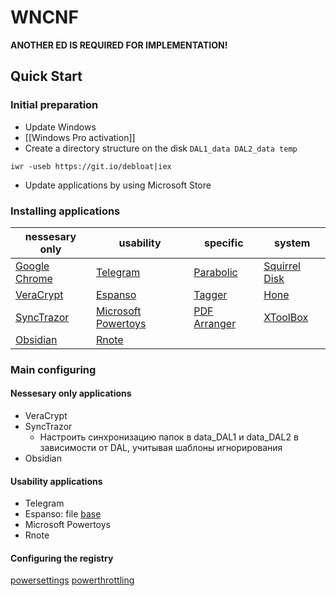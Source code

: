# WNCNF

**ANOTHER ED IS REQUIRED FOR IMPLEMENTATION!**

## Quick Start 

### Initial preparation

- Update Windows
- [[Windows Pro activation]] 
- Create a directory structure on the disk `DAL1_data DAL2_data temp`
```
iwr -useb https://git.io/debloat|iex
```
- Update applications by using Microsoft Store

### Installing applications

| nessesary only | usability | specific | system |
| ---- | ---- | ---- | ---- |
| [Google Chrome](https://www.google.com/chrome/) | [Telegram](https://desktop.telegram.org/) | [Parabolic](https://github.com/NickvisionApps/Parabolic/releases) | [Squirrel Disk](https://github.com/adileo/squirreldisk/releases) |
| [VeraCrypt](https://veracrypt.eu/en/Downloads.html) | [Espanso](https://github.com/federico-terzi/espanso/releases/download/v2.1.8/Espanso-Win-Installer-x86_64.exe) | [Tagger](https://github.com/NickvisionApps/Tagger/releases) | [Hone](https://www.mediafire.com/file/xdwb4zutkgd31tq/Hone.zip/file) |
| [SyncTrazor](https://github.com/canton7/SyncTrayzor/releases) | [Microsoft Powertoys](https://apps.microsoft.com/detail/XP89DCGQ3K6VLD?hl=en-au&gl=US) | [PDF Arranger](https://github.com/pdfarranger/pdfarranger/releases) | [XToolBox](https://www.mediafire.com/file/z7uwse98qqsqt0z/XToolBox.zip/file) |
| [Obsidian](https://obsidian.md/download) | [Rnote](https://github.com/flxzt/rnote/) |  |  |

### Main configuring

#### Nessesary only applications

- VeraCrypt
- SyncTrazor
	- Настроить синхронизацию папок в data_DAL1 и data_DAL2 в зависимости от DAL, учитывая шаблоны игнорирования 
- Obsidian

#### Usability applications

- Telegram
- Espanso: file [base](https://github.com/SokolovskyMaxim/backup-configuration-files/blob/main/espanso)
- Microsoft Powertoys 
- Rnote

#### Configuring the registry

[powersettings](https://www.mediafire.com/file/ksr24q4zjb3y3tl/powersettings.reg/file)
[powerthrottling](https://www.mediafire.com/file/w8mzlgfjl97kmah/powerthrottling.reg/file)
